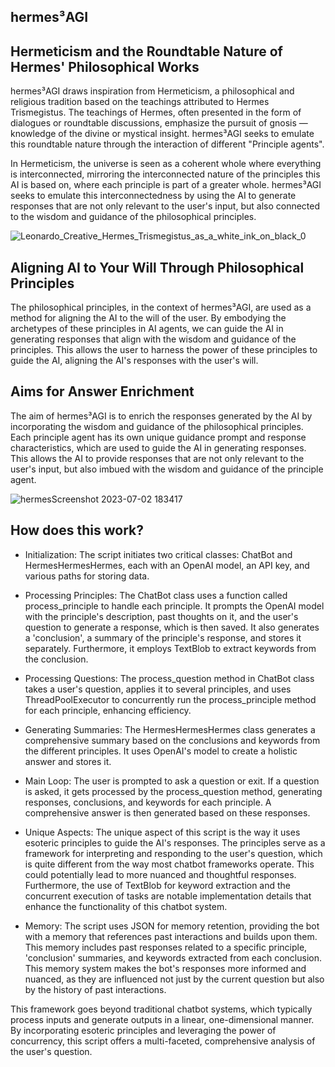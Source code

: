 ## hermes³AGI

## Hermeticism and the Roundtable Nature of Hermes' Philosophical Works

hermes³AGI draws inspiration from Hermeticism, a philosophical and religious tradition based on the teachings attributed to Hermes Trismegistus. The teachings of Hermes, often presented in the form of dialogues or roundtable discussions, emphasize the pursuit of gnosis — knowledge of the divine or mystical insight. hermes³AGI seeks to emulate this roundtable nature through the interaction of different "Principle agents".

In Hermeticism, the universe is seen as a coherent whole where everything is interconnected, mirroring the interconnected nature of the principles this AI is based on, where each principle is part of a greater whole. hermes³AGI seeks to emulate this interconnectedness by using the AI to generate responses that are not only relevant to the user's input, but also connected to the wisdom and guidance of the philosophical principles.

![Leonardo_Creative_Hermes_Trismegistus_as_a_white_ink_on_black_0](https://github.com/EveryOneIsGross/hermesAGI/assets/23621140/0033fc5d-5ec9-42b5-a6c6-31b59d008f0b)


## Aligning AI to Your Will Through Philosophical Principles

The philosophical principles, in the context of hermes³AGI, are used as a method for aligning the AI to the will of the user. By embodying the archetypes of these principles in AI agents, we can guide the AI in generating responses that align with the wisdom and guidance of the principles. This allows the user to harness the power of these principles to guide the AI, aligning the AI's responses with the user's will.

## Aims for Answer Enrichment

The aim of hermes³AGI is to enrich the responses generated by the AI by incorporating the wisdom and guidance of the philosophical principles. Each principle agent has its own unique guidance prompt and response characteristics, which are used to guide the AI in generating responses. This allows the AI to provide responses that are not only relevant to the user's input, but also imbued with the wisdom and guidance of the principle agent.

![hermesScreenshot 2023-07-02 183417](https://github.com/EveryOneIsGross/hermesAGI/assets/23621140/42c3719b-8c3b-4fc6-b972-0d96e2ef47e3)

## How does this work?

- Initialization: The script initiates two critical classes: ChatBot and HermesHermesHermes, each with an OpenAI model, an API key, and various paths for storing data.

- Processing Principles: The ChatBot class uses a function called process_principle to handle each principle. It prompts the OpenAI model with the principle's description, past thoughts on it, and the user's question to generate a response, which is then saved. It also generates a 'conclusion', a summary of the principle's response, and stores it separately. Furthermore, it employs TextBlob to extract keywords from the conclusion.

- Processing Questions: The process_question method in ChatBot class takes a user's question, applies it to several principles, and uses ThreadPoolExecutor to concurrently run the process_principle method for each principle, enhancing efficiency.

- Generating Summaries: The HermesHermesHermes class generates a comprehensive summary based on the conclusions and keywords from the different principles. It uses OpenAI's model to create a holistic answer and stores it.

- Main Loop: The user is prompted to ask a question or exit. If a question is asked, it gets processed by the process_question method, generating responses, conclusions, and keywords for each principle. A comprehensive answer is then generated based on these responses.

- Unique Aspects: The unique aspect of this script is the way it uses esoteric principles to guide the AI's responses. The principles serve as a framework for interpreting and responding to the user's question, which is quite different from the way most chatbot frameworks operate. This could potentially lead to more nuanced and thoughtful responses. Furthermore, the use of TextBlob for keyword extraction and the concurrent execution of tasks are notable implementation details that enhance the functionality of this chatbot system.

- Memory: The script uses JSON for memory retention, providing the bot with a memory that references past interactions and builds upon them. This memory includes past responses related to a specific principle, 'conclusion' summaries, and keywords extracted from each conclusion. This memory system makes the bot's responses more informed and nuanced, as they are influenced not just by the current question but also by the history of past interactions.

This framework goes beyond traditional chatbot systems, which typically process inputs and generate outputs in a linear, one-dimensional manner. By incorporating esoteric principles and leveraging the power of concurrency, this script offers a multi-faceted, comprehensive analysis of the user's question.


